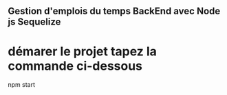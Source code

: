 ## Gestion  d'emplois du temps BackEnd avec Node js Sequelize
# démarer le projet tapez la commande ci-dessous
npm start